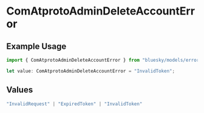 # ComAtprotoAdminDeleteAccountError

## Example Usage

```typescript
import { ComAtprotoAdminDeleteAccountError } from "bluesky/models/errors";

let value: ComAtprotoAdminDeleteAccountError = "InvalidToken";
```

## Values

```typescript
"InvalidRequest" | "ExpiredToken" | "InvalidToken"
```